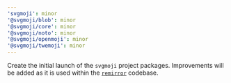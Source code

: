 ```yaml
---
'svgmoji': minor
'@svgmoji/blob': minor
'@svgmoji/core': minor
'@svgmoji/noto': minor
'@svgmoji/openmoji': minor
'@svgmoji/twemoji': minor
---
```


Create the initial launch of the `svgmoji` project packages. Improvements will be added as it is used within the [`remirror`](https://remirror.io) codebase.

